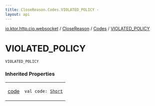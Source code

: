 ```yaml
---
title: CloseReason.Codes.VIOLATED_POLICY - 
layout: api
---
```


<div class='api-docs-breadcrumbs'><a href="../../index.html">io.ktor.http.cio.websocket</a> / <a href="../index.html">CloseReason</a> / <a href="index.html">Codes</a> / <a href="./-v-i-o-l-a-t-e-d_-p-o-l-i-c-y.html">VIOLATED_POLICY</a></div>

# VIOLATED_POLICY

<div class="signature"><code><span class="identifier">VIOLATED_POLICY</span></code></div>

### Inherited Properties

<table class="api-docs-table">
<tbody>
<tr>
<td markdown="1">

<a href="code.html">code</a>


</td>
<td markdown="1">
<div class="signature"><code><span class="keyword">val </span><span class="identifier">code</span><span class="symbol">: </span><a href="https://kotlinlang.org/api/latest/jvm/stdlib/kotlin/-short/index.html"><span class="identifier">Short</span></a></code></div>

</td>
</tr>
</tbody>
</table>
